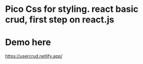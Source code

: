 # Pico Css for styling. react basic crud, first step on react.js

# Demo here

https://usercrud.netlify.app/
